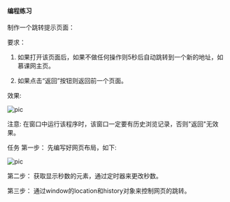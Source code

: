 #### 编程练习

制作一个跳转提示页面：

要求：

1. 如果打开该页面后，如果不做任何操作则5秒后自动跳转到一个新的地址，如慕课网主页。

2. 如果点击“返回”按钮则返回前一个页面。

效果:

![pic](http://img.mukewang.com/537d6fed0001572608080402.jpg)

注意: 在窗口中运行该程序时，该窗口一定要有历史浏览记录，否则"返回"无效果。

任务
第一步： 先编写好网页布局，如下:

![pic](http://img.mukewang.com/537d6eba0001779f03840115.jpg)

第二步： 获取显示秒数的元素，通过定时器来更改秒数。

第三步： 通过window的location和history对象来控制网页的跳转。